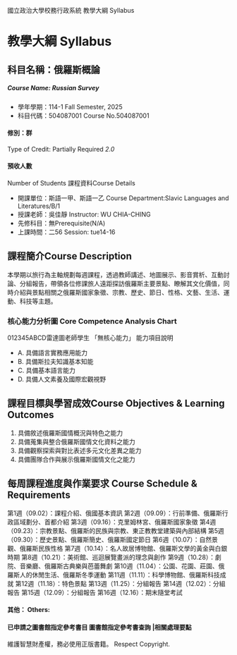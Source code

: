 國立政治大學校務行政系統 教學大綱 Syllabus
# 教學大綱 Syllabus
##  科目名稱：俄羅斯概論
#####  Course Name: Russian Survey
  * 學年學期：114-1 Fall Semester, 2025 
  * 科目代碼：504087001 Course No.504087001
#### 修別：群
Type of Credit: Partially Required 
_2.0_
#### 預收人數
Number of Students
課程資料Course Details
  * 開課單位：斯語一甲、斯語一乙 Course Department:Slavic Languages and Literatures/B/1 
  * 授課老師：吳佳靜 Instructor: WU CHIA-CHING 
  * 先修科目：無Prerequisite(N/A)
  * 上課時間：二56 Session: tue14-16
##  課程簡介Course Description
本學期以旅行為主軸規劃每週課程，透過教師講述、地圖展示、影音賞析、互動討論、分組報告，帶領各位修課旅人遠距探訪俄羅斯主要景點、瞭解其文化價值，同時介紹與景點相關之俄羅斯國家象徵、宗教、歷史、節日、性格、文藝、生活、運動、科技等主題。
###  核心能力分析圖 Core Competence Analysis Chart
012345ABCD雷達圖老師學生
「無核心能力」 
能力項目說明
  * A. 具備語言實務應用能力
  * B. 具備斯拉夫知識基本知能
  * C. 具備基本語言能力
  * D. 具備人文素養及國際宏觀視野
##  課程目標與學習成效Course Objectives & Learning Outcomes 
  1. 具備敘述俄羅斯國情概況與特色之能力
  2. 具備蒐集與整合俄羅斯國情文化資料之能力
  3. 具備觀察探索與對比表述多元文化差異之能力
  4. 具備團隊合作與展示俄羅斯國情文化之能力
##  每周課程進度與作業要求 Course Schedule & Requirements
第1週（09.02）：課程介紹、俄國基本資訊
第2週（09.09）：行前準備、俄羅斯行政區域劃分、首都介紹
第3週（09.16）：克里姆林宮、俄羅斯國家象徵
第4週（09.23）：宗教景點、俄羅斯的民族與宗教、東正教教堂建築與內部結構
第5週（09.30）：歷史景點、俄羅斯簡史、俄羅斯國定節日
第6週（10.07）：自然景觀、俄羅斯民族性格
第7週（10.14）：名人故居博物館、俄羅斯文學的黃金與白銀時期
第8週（10.21）：美術館、巡迴展覽畫派的理念與創作
第9週（10.28）：劇院、音樂廳、俄羅斯古典樂與芭蕾舞劇
第10週（11.04）：公園、花園、莊園、俄羅斯人的休閒生活、俄羅斯冬季運動
第11週（11.11）：科學博物館、俄羅斯科技成就
第12週（11.18）：特色景點
第13週（11.25）：分組報告
第14週（12.02）：分組報告
第15週（12.09）：分組報告
第16週（12.16）：期末隨堂考試
####  其他： Others:
####  已申請之圖書館指定參考書目  圖書館指定參考書查詢 |相關處理要點
維護智慧財產權，務必使用正版書籍。 Respect Copyright.